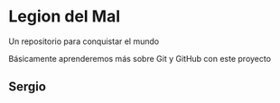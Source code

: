 # Legion del Mal
Un repositorio para conquistar el mundo

Básicamente aprenderemos más sobre Git y GitHub con este proyecto


## Sergio